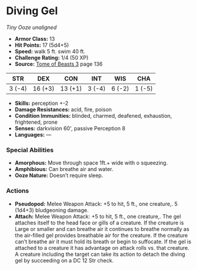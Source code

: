 # Diving Gel

*Tiny* *Ooze* *unaligned*

- **Armor Class:** 13
- **Hit Points:** 17 (5d4+5)
- **Speed:** walk 5 ft. swim 40 ft.
- **Challenge Rating:** 1/4 (50 XP)
- **Source:** [Tome of Beasts 3](https://koboldpress.com/kpstore/product/tome-of-beasts-3-for-5th-edition/) page 136

| STR | DEX | CON | INT | WIS | CHA |
| --- | --- | --- | --- | --- | --- |
| 3 (-4) | 16 (+3) | 13 (+1) | 3 (-4) | 6 (-2) | 1 (-5) |

- **Skills:** perception +-2
- **Damage Resistances:** acid, fire, poison
- **Condition Immunities:** blinded, charmed, deafened, exhaustion, frightened, prone
- **Senses:** darkvision 60', passive Perception 8
- **Languages:** —

### Special Abilities

- **Amorphous:** Move through space 1ft.+ wide with o squeezing.
- **Amphibious:** Can breathe air and water.
- **Ooze Nature:** Doesn’t require sleep.

### Actions

- **Pseudopod:** Melee Weapon Attack: +5 to hit, 5 ft., one creature,. 5 (1d4+3) bludgeoning damage.
- **Attach:** Melee Weapon Attack: +5 to hit, 5 ft., one creature,. The gel attaches itself to the head face or gills of a creature. If the creature is Large or smaller and can breathe air it continues to breathe normally as the air-filled gel provides breathable air for the creature. If the creature can’t breathe air it must hold its breath or begin to suffocate. If the gel is attached to a creature it has advantage on attack rolls vs. that creature. A creature including the target can take its action to detach the diving gel by succeeding on a DC 12 Str check.


